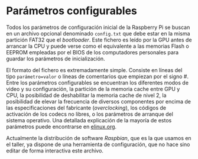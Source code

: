 [//]: # (-*- markdown; coding: utf-8 -*-)
# Parámetros configurables

Todos los parámetros de configuración inicial de la Raspberry Pi se
buscan en un archivo opcional denominado `config.txt` que debe estar
en la misma partición FAT32 que el *bootloader*. Este fichero es leído
por la GPU antes de arrancar la CPU y puede verse como el equivalente
a las memorias Flash o EEPROM empleadas por el BIOS de los
computadores personales para guardar los parámetros de inicialización.

El formato del fichero es extremadamente simple. Consiste en líneas
del tipo `parámetro=valor` o líneas de comentarios que empiezan por el
signo #. Entre los parámetros configurables se encuentran los
diferentes modos de video y su configuración, la partición de la
memoria cache entre GPU y CPU, la posibilidad de deshabilitar la
memoria cache de nivel 2, la posibilidad de elevar la frecuencia de
diversos componentes por encima de las especificaciones del fabricante
(*overclocking*), los códigos de activación de los codecs no libres, o
los parámetros de arranque del sistema operativo.  Una detallada
explicación de la mayoría de estos parámetros puede encontrarse en
[elinux.org](http://elinux.org/RPiconfig).

Actualmente la distribución de software *Raspbian*, que es la que
usamos en el taller, ya dispone de una herramienta de configuración,
que no hace sino editar de forma interactiva este archivo.
